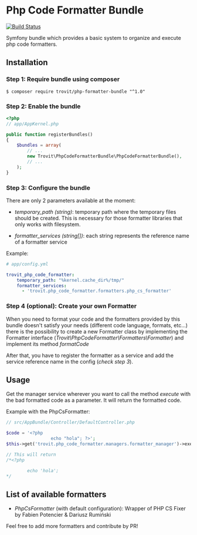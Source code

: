 # Php Code Formatter Bundle
[![Build Status](https://secure.travis-ci.org/trovit/php-code-formatter-bundle.png)](http://travis-ci.org/trovit/php-code-formatter-bundle) 

Symfony bundle which provides a basic system to organize and execute php code formatters.

## Installation

### Step 1: Require bundle using composer

```Shell
$ composer require trovit/php-formatter-bundle "^1.0"
```


### Step 2: Enable the bundle

```php
<?php
// app/AppKernel.php

public function registerBundles()
{
    $bundles = array(
        // ...
        new Trovit\PhpCodeFormatterBundle\PhpCodeFormatterBundle(),
        // ...
    );
}
```

### Step 3: Configure the bundle  

There are only 2 parameters available at the moment:

- *temporary_path* _(string)_: temporary path where the temporary files should be created. This is necessary for those formatter libraries that only works with filesystem.

- *formatter_services* _(string[])_: each string represents the reference name of a formatter service

Example:
```yaml
# app/config.yml

trovit_php_code_formatter:
    temporary_path: "%kernel.cache_dir%/tmp/"
    formatter_services:
      - 'trovit.php_code_formatter.formatters.php_cs_formatter'
```
### Step 4 (optional): Create your own Formatter

When you need to format your code and the formatters provided by this bundle doesn't satisfy your needs (different code language, formats, etc...) there is the possibility to create a new Formatter class by implementing the Formatter interface (_Trovit\PhpCodeFormatter\Formatters\Formatter_) and implement its method *formatCode*

After that, you have to register the formatter as a service and add the service reference name in the config (_check step 3_).


## Usage

Get the manager service wherever you want to call the method *execute* with the bad formatted code as a parameter. It will return the formatted code.

Example with the PhpCsFormatter:
```php
// src/AppBundle/Controller/DefaultController.php

$code = '<?php                    
                 echo "hola"; ?>';
$this->get('trovit.php_code_formatter.managers.formatter_manager')->execute($code);

// This will return
/*<?php

        echo 'hola';
*/
```

## List of available formatters

- *PhpCsFormatter* (with default configuration): Wrapper of PHP CS Fixer by Fabien Potencier & Dariusz Rumiński


Feel free to add more formatters and contribute by PR!
